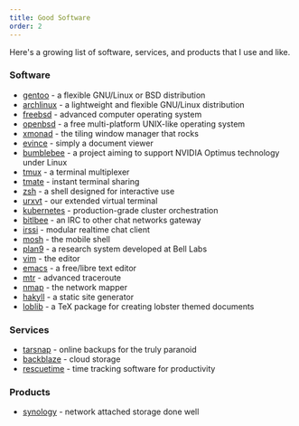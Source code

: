 ```yaml
---
title: Good Software
order: 2
---
```


Here's a growing list of software, services, and products that I use and like.

### Software
- [gentoo](https://www.gentoo.org/) - a flexible GNU/Linux or BSD distribution
- [archlinux](https://www.archlinux.org) - a lightweight and flexible GNU/Linux distribution
- [freebsd](https://www.freebsd.org/) - advanced computer operating system
- [openbsd](https://www.openbsd.org/) - a free multi-platform UNIX-like operating system
- [xmonad](http://xmonad.org/) - the tiling window manager that rocks
- [evince](https://wiki.gnome.org/Apps/Evince) - simply a document viewer
- [bumblebee](http://bumblebee-project.org/) - a project aiming to support NVIDIA Optimus technology under Linux
- [tmux](https://tmux.github.io/) - a terminal multiplexer
- [tmate](https://tmate.io/) - instant terminal sharing
- [zsh](http://www.zsh.org/) - a shell designed for interactive use
- [urxvt](http://rxvt.sourceforge.net/) - our extended virtual terminal
- [kubernetes](http://kubernetes.io/) - production-grade cluster orchestration
- [bitlbee](https://www.bitlbee.org) - an IRC to other chat networks gateway
- [irssi](https://irssi.org) - modular realtime chat client
- [mosh](https://mosh.org) - the mobile shell
- [plan9](https://9p.io) - a research system developed at Bell Labs
- [vim](http://www.vim.org) - the editor
- [emacs](https://www.gnu.org/software/emacs/) - a free/libre text editor
- [mtr](http://www.bitwizard.nl/mtr/) - advanced traceroute
- [nmap](https://nmap.org/) - the network mapper
- [hakyll](https://jaspervdj.be/hakyll/) - a static site generator
- [loblib](https://github.com/bae43/LobLib/) - a TeX package for creating lobster themed documents

### Services
- [tarsnap](https://www.tarsnap.com/) - online backups for the truly paranoid
- [backblaze](https://www.backblaze.com/) - cloud storage
- [rescuetime](https://www.rescuetime.com/) - time tracking software for productivity

### Products
- [synology](https://www.synology.com/) - network attached storage done well
